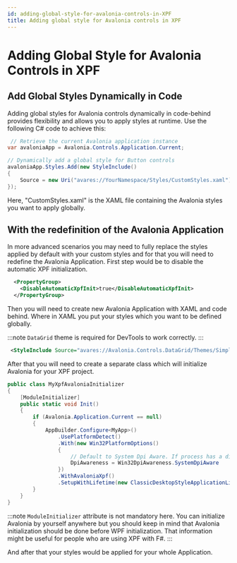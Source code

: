 ```yaml
---
id: adding-global-style-for-avalonia-controls-in-XPF
title: Adding global style for Avalonia controls in XPF
---
```

# Adding Global Style for Avalonia Controls in XPF

## Add Global Styles Dynamically in Code
Adding global styles for Avalonia controls dynamically in code-behind provides flexibility and allows you to apply styles at runtime.
Use the following C# code to achieve this:
```csharp
 // Retrieve the current Avalonia application instance
var avaloniaApp = Avalonia.Controls.Application.Current;

// Dynamically add a global style for Button controls
avaloniaApp.Styles.Add(new StyleInclude()
{
    Source = new Uri("avares://YourNamespace/Styles/CustomStyles.xaml") // Adjust the URI accordingly
});
```
Here, "CustomStyles.xaml" is the XAML file containing the Avalonia styles you want to apply globally.

## With the redefinition of the Avalonia Application
In more advanced scenarios you may need to fully replace the styles applied by default with your custom styles and
for that you will need to redefine the Avalonia Application. First step would be to disable the automatic XPF initialization.
```xml
  <PropertyGroup>
    <DisableAutomaticXpfInit>true</DisableAutomaticXpfInit>
  </PropertyGroup>
```
Then you will need to create new Avalonia Application with XAML and code behind. Where in XAML you put your styles which you want to be defined globally.

:::note
`DataGrid` theme is required for DevTools to work correctly.
:::

```xml
 <StyleInclude Source="avares://Avalonia.Controls.DataGrid/Themes/Simple.xaml"/>
```

After that you will need to create a separate class which will initialize Avalonia for your XPF project. 

```csharp
public class MyXpfAvaloniaInitializer
{
    [ModuleInitializer]
    public static void Init()
    {
        if (Avalonia.Application.Current == null)
        {
            AppBuilder.Configure<MyApp>()
                .UsePlatformDetect()
                .With(new Win32PlatformOptions()
                {
                    // Default to System Dpi Aware. If process has a different awareness set in manifest, that value will be prioritized by the os
                    DpiAwareness = Win32DpiAwareness.SystemDpiAware
                })
                .WithAvaloniaXpf()
                .SetupWithLifetime(new ClassicDesktopStyleApplicationLifetime() { ShutdownMode = Avalonia.Controls.ShutdownMode.OnExplicitShutdown });
        }
    }
}
```

:::note
`ModuleInitializer` attribute is not mandatory here. You can initialize Avalonia by yourself anywhere but you should keep in mind that Avalonia initialization should be done before WPF initialization. That information might be useful for people who are using XPF with F#.
:::

And after that your styles would be applied for your whole Application.